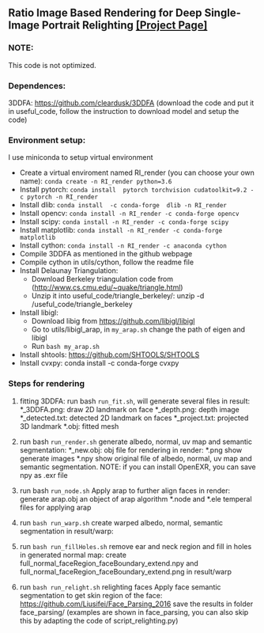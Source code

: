 <!--<h3><b>Data PrepareR</b></h3>-->
## <b>Ratio Image Based Rendering for Deep Single-Image Portrait Relighting</b> [[Project Page]](http://zhhoper.github.io/dpr.html) <br>

### NOTE:
This code is not optimized. 

### Dependences:
3DDFA: https://github.com/cleardusk/3DDFA (download the code and put it in useful_code, follow the instruction to download model and setup the code)

### Environment setup:
I use miniconda to setup virtual environment
* Create a virtual enviroment named RI_render (you can choose your own name): `conda create -n RI_render python=3.6`
* Install pytorch: `conda install  pytorch torchvision cudatoolkit=9.2 -c pytorch -n RI_render`
* Install dlib: `conda install  -c conda-forge  dlib -n RI_render`
* Install opencv: `conda install -n RI_render -c conda-forge opencv`
* Install scipy: `conda install -n RI_render -c conda-forge scipy`
* Install matplotlib: `conda install -n RI_render -c conda-forge matplotlib`
* Install cython: `conda install -n RI_render -c anaconda cython`
* Compile 3DDFA as mentioned in the github webpage
* Compile cython in utils/cython, follow the readme file
* Install Delaunay Triangulation:
    * Download Berkeley triangulation code from (http://www.cs.cmu.edu/~quake/triangle.html)
    * Unzip it into useful_code/triangle_berkeley/: unzip <path to the zip file> -d <path to the root>/useful_code/triangle_berkeley
* Install libigl: 
    * Download libig from https://github.com/libigl/libigl
    * Go to utils/libigl_arap, in `my_arap.sh` change the path of eigen and libigl
    * Run `bash my_arap.sh`
* Install shtools: https://github.com/SHTOOLS/SHTOOLS
* Install cvxpy: conda install -c conda-forge cvxpy

### Steps for rendering
1.  fitting 3DDFA: run bash `run_fit.sh`, will generate several files in result:
        *_3DDFA.png: draw 2D landmark on face
        *_depth.png: depth image
        *_detected.txt: detected 2D landmark on faces
        *_project.txt: projected 3D landmark
        *.obj: fitted mesh

2.  run bash `run_render.sh`
         generate albedo, normal, uv map and semantic segmentation:
         *_new.obj: obj file for rendering
         in render:
         *.png show generate images
         *.npy show original file of albedo, normal, uv map and semantic segmentation. NOTE: if you can install OpenEXR, you can save npy as .exr file

3.  run bash `run_node.sh`
         Apply arap to further align faces
         in render:
         generate arap.obj an object of arap algorithm
         *.node and *.ele temperal files for applying arap

         
4.  run `bash run_warp.sh`
         create warped albedo, normal, semantic segmentation in result/warp:
         
5.  run `bash run_fillHoles.sh`
         remove ear and neck region and fill in holes in generated normal map:
         create full_normal_faceRegion_faceBoundary_extend.npy and full_normal_faceRegion_faceBoundary_extend.png in result/warp

6.  run `bash run_relight.sh`
         relighting faces
         Apply face semantic segmentation to get skin region of the face: https://github.com/Liusifei/Face_Parsing_2016 save the results in folder face_parsing/ (examples are shown in face_parsing, you can also skip this by adapting the code of script_relighting.py)
